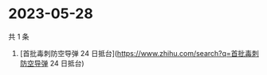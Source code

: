 # 2023-05-28

共 1 条

<!-- BEGIN ZHIHUSEARCH -->
<!-- 最后更新时间 Sun May 28 2023 00:10:24 GMT+0800 (China Standard Time) -->
1. [首批毒刺防空导弹 24 日抵台](https://www.zhihu.com/search?q=首批毒刺防空导弹 24 日抵台)
<!-- END ZHIHUSEARCH -->
